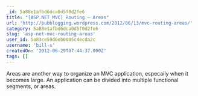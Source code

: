 ```yaml
---
_id: 5a88e1afbd6dca0d5f0d2fe6
title: "[ASP.NET MVC] Routing – Areas"
url: 'http://bubblogging.wordpress.com/2012/06/13/mvc-routing-areas/'
category: 5a88e1afbd6dca0d5f0d2fe6
slug: 'asp-net-mvc-routing-areas'
user_id: 5a83ce59d6eb0005c4ecda2c
username: 'bill-s'
createdOn: '2012-06-29T07:44:37.000Z'
tags: []
---
```


Areas are another way to organize an MVC application, especaily when it becomes large. An application can be divided into multiple functional segments, or  areas.
